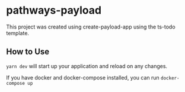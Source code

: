 # pathways-payload

This project was created using create-payload-app using the ts-todo template.

## How to Use

`yarn dev` will start up your application and reload on any changes.

If you have docker and docker-compose installed, you can run `docker-compose up`
